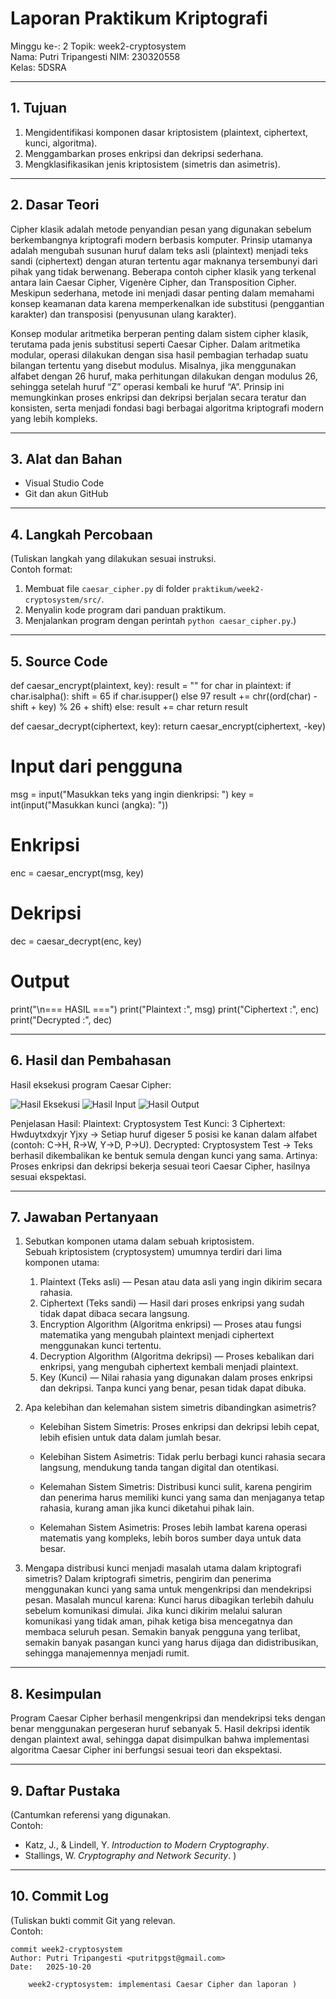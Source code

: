 # Laporan Praktikum Kriptografi
Minggu ke-: 2
Topik: week2-cryptosystem  
Nama: Putri Tripangesti 
NIM: 230320558  
Kelas: 5DSRA

---

## 1. Tujuan
1. Mengidentifikasi komponen dasar kriptosistem (plaintext, ciphertext, kunci, algoritma).  
2. Menggambarkan proses enkripsi dan dekripsi sederhana.  
3. Mengklasifikasikan jenis kriptosistem (simetris dan asimetris). 

---

## 2. Dasar Teori
Cipher klasik adalah metode penyandian pesan yang digunakan sebelum berkembangnya kriptografi modern berbasis komputer. Prinsip utamanya adalah mengubah susunan huruf dalam teks asli (plaintext) menjadi teks sandi (ciphertext) dengan aturan tertentu agar maknanya tersembunyi dari pihak yang tidak berwenang. Beberapa contoh cipher klasik yang terkenal antara lain Caesar Cipher, Vigenère Cipher, dan Transposition Cipher. Meskipun sederhana, metode ini menjadi dasar penting dalam memahami konsep keamanan data karena memperkenalkan ide substitusi (penggantian karakter) dan transposisi (penyusunan ulang karakter).

Konsep modular aritmetika berperan penting dalam sistem cipher klasik, terutama pada jenis substitusi seperti Caesar Cipher. Dalam aritmetika modular, operasi dilakukan dengan sisa hasil pembagian terhadap suatu bilangan tertentu yang disebut modulus. Misalnya, jika menggunakan alfabet dengan 26 huruf, maka perhitungan dilakukan dengan modulus 26, sehingga setelah huruf “Z” operasi kembali ke huruf “A”. Prinsip ini memungkinkan proses enkripsi dan dekripsi berjalan secara teratur dan konsisten, serta menjadi fondasi bagi berbagai algoritma kriptografi modern yang lebih kompleks.

---

## 3. Alat dan Bahan
- Visual Studio Code 
- Git dan akun GitHub  

---

## 4. Langkah Percobaan
(Tuliskan langkah yang dilakukan sesuai instruksi.  
Contoh format:
1. Membuat file `caesar_cipher.py` di folder `praktikum/week2-cryptosystem/src/`.
2. Menyalin kode program dari panduan praktikum.
3. Menjalankan program dengan perintah `python caesar_cipher.py`.)

---

## 5. Source Code
def caesar_encrypt(plaintext, key):
    result = ""
    for char in plaintext:
        if char.isalpha():
            shift = 65 if char.isupper() else 97
            result += chr((ord(char) - shift + key) % 26 + shift)
        else:
            result += char
    return result

def caesar_decrypt(ciphertext, key):
    return caesar_encrypt(ciphertext, -key)

# Input dari pengguna
msg = input("Masukkan teks yang ingin dienkripsi: ")
key = int(input("Masukkan kunci (angka): "))

# Enkripsi
enc = caesar_encrypt(msg, key)
# Dekripsi
dec = caesar_decrypt(enc, key)

# Output
print("\n=== HASIL ===")
print("Plaintext  :", msg)
print("Ciphertext :", enc)
print("Decrypted  :", dec)

---

## 6. Hasil dan Pembahasan
Hasil eksekusi program Caesar Cipher:

![Hasil Eksekusi](screenshots/output.png)
![Hasil Input](screenshots/input.png)
![Hasil Output](screenshots/output.png)

Penjelasan Hasil: 
Plaintext: Cryptosystem Test
Kunci: 3
Ciphertext: Hwduytxdxyjr Yjxy
            → Setiap huruf digeser 5 posisi ke kanan dalam alfabet (contoh: C→H, R→W, Y→D, P→U).
Decrypted: Cryptosystem Test
            → Teks berhasil dikembalikan ke bentuk semula dengan kunci yang sama.
Artinya: Proses enkripsi dan dekripsi bekerja sesuai teori Caesar Cipher, hasilnya sesuai ekspektasi.

---

## 7. Jawaban Pertanyaan
1. Sebutkan komponen utama dalam sebuah kriptosistem.  
    Sebuah kriptosistem (cryptosystem) umumnya terdiri dari lima komponen utama:

    1. Plaintext (Teks asli) — Pesan atau data asli yang ingin dikirim secara rahasia.
    2. Ciphertext (Teks sandi) — Hasil dari proses enkripsi yang sudah tidak dapat dibaca secara langsung.
    3. Encryption Algorithm (Algoritma enkripsi) — Proses atau fungsi matematika yang mengubah plaintext menjadi   ciphertext menggunakan kunci tertentu.
    4. Decryption Algorithm (Algoritma dekripsi) — Proses kebalikan dari enkripsi, yang mengubah ciphertext kembali menjadi plaintext.
    5. Key (Kunci) — Nilai rahasia yang digunakan dalam proses enkripsi dan dekripsi. Tanpa kunci yang benar, pesan tidak dapat dibuka.

2. Apa kelebihan dan kelemahan sistem simetris dibandingkan asimetris?  
    - Kelebihan Sistem Simetris: Proses enkripsi dan dekripsi lebih cepat, lebih efisien untuk data dalam jumlah besar.
    - Kelebihan Sistem Asimetris: Tidak perlu berbagi kunci rahasia secara langsung, mendukung tanda tangan digital dan otentikasi.

    - Kelemahan Sistem Simetris: Distribusi kunci sulit, karena pengirim dan penerima harus memiliki kunci yang sama dan menjaganya tetap rahasia, kurang aman jika kunci diketahui pihak lain.
    - Kelemahan Sistem Asimetris: Proses lebih lambat karena operasi matematis yang kompleks, lebih boros sumber daya untuk data besar.

3. Mengapa distribusi kunci menjadi masalah utama dalam kriptografi simetris?
    Dalam kriptografi simetris, pengirim dan penerima menggunakan kunci yang sama untuk mengenkripsi dan mendekripsi pesan.
    Masalah muncul karena: Kunci harus dibagikan terlebih dahulu sebelum komunikasi dimulai. Jika kunci dikirim melalui saluran komunikasi yang tidak aman, pihak ketiga bisa mencegatnya dan membaca seluruh pesan. Semakin banyak pengguna yang terlibat, semakin banyak pasangan kunci yang harus dijaga dan didistribusikan, sehingga manajemennya menjadi rumit.
---

## 8. Kesimpulan
Program Caesar Cipher berhasil mengenkripsi dan mendekripsi teks dengan benar menggunakan pergeseran huruf sebanyak 5. Hasil dekripsi identik dengan plaintext awal, sehingga dapat disimpulkan bahwa implementasi algoritma Caesar Cipher ini berfungsi sesuai teori dan ekspektasi.

---

## 9. Daftar Pustaka
(Cantumkan referensi yang digunakan.  
Contoh:  
- Katz, J., & Lindell, Y. *Introduction to Modern Cryptography*.  
- Stallings, W. *Cryptography and Network Security*.  )

---

## 10. Commit Log
(Tuliskan bukti commit Git yang relevan.  
Contoh:
```
commit week2-cryptosystem
Author: Putri Tripangesti <putritpgst@gmail.com>
Date:   2025-10-20

    week2-cryptosystem: implementasi Caesar Cipher dan laporan )
```

